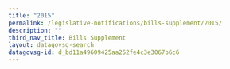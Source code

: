 ```yaml
---
title: "2015"
permalink: /legislative-notifications/bills-supplement/2015/
description: ""
third_nav_title: Bills Supplement
layout: datagovsg-search
datagovsg-id: d_bd11a49609425aa252fe4c3e3067b6c6
---
```

